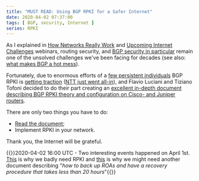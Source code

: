 ```yaml
---
title: "MUST READ: Using BGP RPKI for a Safer Internet"
date: 2020-04-02 07:37:00
tags: [ BGP, security, Internet ]
series: RPKI
---
```

As I explained in [How Networks Really Work](https://www.ipspace.net/How_Networks_Really_Work) and [Upcoming Internet Challenges](https://www.ipspace.net/Upcoming_Internet_Challenges) webinars, routing security, and [BGP security in particular](https://blog.ipspace.net/2019/07/rant-some-internet-service-providers.html) remain one of the unsolved challenges we've been facing for decades (see also: [what makes BGP a hot mess](https://blog.ipspace.net/2019/11/facts-and-fiction-bgp-is-hot-mess.html)).

Fortunately, due to enormous efforts of a [few persistent individuals](https://www.manrs.org/about/history/) BGP RPKI is [getting traction](https://www.manrs.org/isps/participants/) ([NTT just went all-in](https://www.gin.ntt.net/ntt-improves-security-of-the-internet-with-rpki-origin-validation-deployment/)), and Flavio Luciani and Tiziano Tofoni decided to do their part creating an [excellent in-depth document describing BGP RPKI theory and configuration on Cisco- and Juniper routers](https://blog.reissromoli.com/2020/03/bgp-rpki-instructions-for-use-en.html).

There are only two things you have to do:

* [Read the document](https://blog.reissromoli.com/2020/03/bgp-rpki-instructions-for-use-en.html);
* Implement RPKI in your network.

Thank you, the Internet will be grateful.

{{<note update>}}2020-04-02 16:00 UTC - Two interesting events happened on April 1st. [This](https://radar.qrator.net/blog/how_you_deal_with_route_leaks) is why we badly need RPKI and [this](https://www.ripe.net/support/service-announcements/accidental-roa-deletion) is why we might need another document describing "_how to back up ROAs and have a recovery procedure that takes less than 20 hours_"{{</note>}}